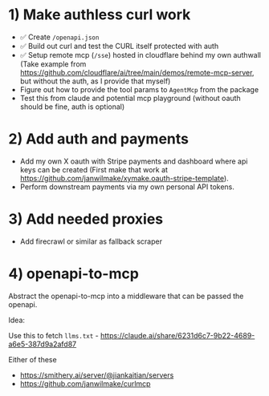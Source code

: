 # 1) Make authless curl work

- ✅ Create `/openapi.json`
- ✅ Build out curl and test the CURL itself protected with auth
- ✅ Setup remote mcp (`/sse`) hosted in cloudflare behind my own authwall (Take example from https://github.com/cloudflare/ai/tree/main/demos/remote-mcp-server, but without the auth, as I provide that myself)
- Figure out how to provide the tool params to `AgentMcp` from the package
- Test this from claude and potential mcp playground (without oauth should be fine, auth is optional)

# 2) Add auth and payments

- Add my own X oauth with Stripe payments and dashboard where api keys can be created (First make that work at https://github.com/janwilmake/xymake.oauth-stripe-template).
- Perform downstream payments via my own personal API tokens.

# 3) Add needed proxies

- Add firecrawl or similar as fallback scraper

# 4) openapi-to-mcp

Abstract the openapi-to-mcp into a middleware that can be passed the openapi.

Idea:

Use this to fetch `llms.txt` - https://claude.ai/share/6231d6c7-9b22-4689-a6e5-387d9a2afd87

Either of these

- https://smithery.ai/server/@jiankaitian/servers
- https://github.com/janwilmake/curlmcp
